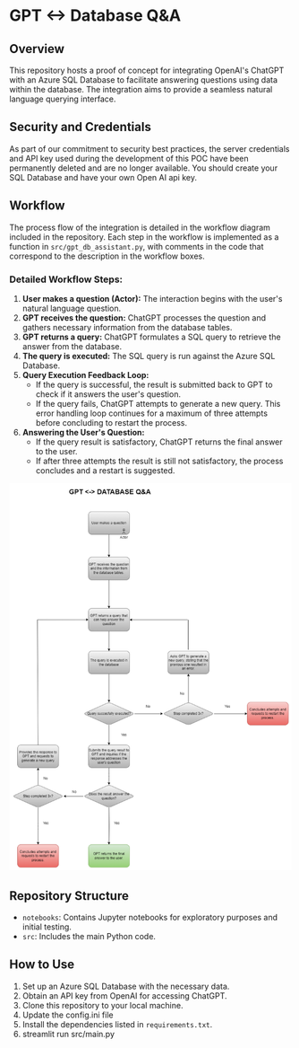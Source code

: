 # GPT <-> Database Q&A

## Overview
This repository hosts a proof of concept for integrating OpenAI's ChatGPT with an Azure SQL Database to facilitate answering questions using data within the database. The integration aims to provide a seamless natural language querying interface.

## Security and Credentials
As part of our commitment to security best practices, the server credentials and API key used during the development of this POC have been permanently deleted and are no longer available. You should create your SQL Database and have your own Open AI api key.

## Workflow
The process flow of the integration is detailed in the workflow diagram included in the repository. Each step in the workflow is implemented as a function in `src/gpt_db_assistant.py`, with comments in the code that correspond to the description in the workflow boxes.

### Detailed Workflow Steps:
1. **User makes a question (Actor):** The interaction begins with the user's natural language question.
2. **GPT receives the question:** ChatGPT processes the question and gathers necessary information from the database tables.
3. **GPT returns a query:** ChatGPT formulates a SQL query to retrieve the answer from the database.
4. **The query is executed:** The SQL query is run against the Azure SQL Database.
5. **Query Execution Feedback Loop:**
   - If the query is successful, the result is submitted back to GPT to check if it answers the user's question.
   - If the query fails, ChatGPT attempts to generate a new query. This error handling loop continues for a maximum of three attempts before concluding to restart the process.
6. **Answering the User's Question:**
   - If the query result is satisfactory, ChatGPT returns the final answer to the user.
   - If after three attempts the result is still not satisfactory, the process concludes and a restart is suggested.

![plot](./images/workflow2.png)

## Repository Structure
- `notebooks`: Contains Jupyter notebooks for exploratory purposes and initial testing.
- `src`: Includes the main Python code.

## How to Use
1. Set up an Azure SQL Database with the necessary data.
2. Obtain an API key from OpenAI for accessing ChatGPT.
3. Clone this repository to your local machine.
4. Update the config.ini file
5. Install the dependencies listed in `requirements.txt`.
6. streamlit run src/main.py